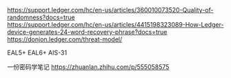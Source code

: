 https://support.ledger.com/hc/en-us/articles/360010073520-Quality-of-randomness?docs=true  
https://support.ledger.com/hc/en-us/articles/4415198323089-How-Ledger-device-generates-24-word-recovery-phrase?docs=true  
https://donjon.ledger.com/threat-model/  


EAL5+ EAL6+ AIS-31

一份密码学笔记 https://zhuanlan.zhihu.com/p/555058575  